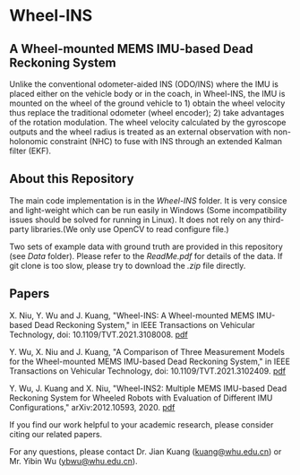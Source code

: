 # Wheel-INS
## A Wheel-mounted MEMS IMU-based Dead Reckoning System

Unlike the conventional odometer-aided INS (ODO/INS) where the IMU is placed either on the vehicle body or in the coach, in Wheel-INS, the IMU is mounted on the wheel of the ground vehicle to 1) obtain the wheel velocity thus replace the traditional odometer (wheel encoder); 2) take advantages of the rotation modulation. The wheel velocity calculated by the gyroscope outputs and the wheel radius is treated as an external observation with non-holonomic constraint (NHC) to fuse with INS through an extended Kalman filter (EKF).

## About this Repository
The main code implementation is in the *Wheel-INS* folder. It is very consice and light-weight which can be run easily in Windows (Some incompatibility issues should be solved for running in Linux). It does not rely on any third-party libraries.(We only use OpenCV to read configure file.)

Two sets of example data with ground truth are provided in this repository (see *Data* folder). Please refer to the *ReadMe.pdf* for details of the data. If git clone is too slow, please try to download the *.zip* file directly.

## Papers
X. Niu, Y. Wu and J. Kuang, "Wheel-INS: A Wheel-mounted MEMS IMU-based Dead Reckoning System," in IEEE Transactions on Vehicular Technology, doi: 10.1109/TVT.2021.3108008. [pdf](https://ieeexplore.ieee.org/document/9524467)

Y. Wu, X. Niu and J. Kuang, "A Comparison of Three Measurement Models for the Wheel-mounted MEMS IMU-based Dead Reckoning System," in IEEE Transactions on Vehicular Technology, doi: 10.1109/TVT.2021.3102409. [pdf](https://ieeexplore.ieee.org/document/9508199)

Y. Wu, J. Kuang and X. Niu, "Wheel-INS2: Multiple MEMS IMU-based Dead Reckoning System for Wheeled Robots with Evaluation of Different IMU Configurations," arXiv:2012.10593, 2020. [pdf](https://arxiv.org/abs/2012.10593)

If you find our work helpful to your academic research, please consider citing our related papers.

For any questions, please contact Dr. Jian Kuang (kuang@whu.edu.cn) or Mr. Yibin Wu (ybwu@whu.edu.cn).
